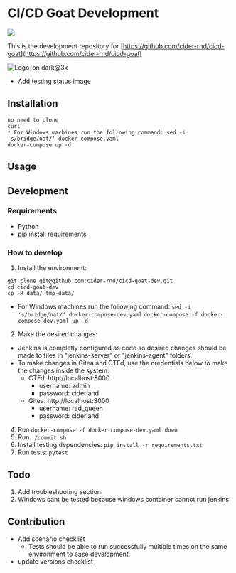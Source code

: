 # CI/CD Goat Development
![](https://github.com/cider-rnd/cicd-goat-dev/actions/workflows/ci.yml/badge.svg)

This is the development repository for [https://github.com/cider-rnd/cicd-goat](https://github.com/cider-rnd/cicd-goat)

![Logo_on dark@3x](https://user-images.githubusercontent.com/88270351/143437403-79b0ae54-a117-420d-b1a2-b285c0d8db59.png)

* Add testing status image

## Installation
```
no need to clone
curl
* For Windows machines run the following command: sed -i 's/bridge/nat/' docker-compose.yaml
docker-compose up -d
```

## Usage


## Development
### Requirements
* Python
* pip install requirements
### How to develop
1. Install the environment:
  ```
  git clone git@github.com:cider-rnd/cicd-goat-dev.git
  cd cicd-goat-dev
  cp -R data/ tmp-data/
  ```
  * For Windows machines run the following command: `sed -i 's/bridge/nat/' docker-compose-dev.yaml`
  `docker-compose -f docker-compose-dev.yaml up -d`
  
2. Make the desired changes:
* Jenkins is completly configured as code so desired changes should be made to files in "jenkins-server" or "jenkins-agent" folders.
* To make changes in Gitea and CTFd, use the credentials below to make the changes inside the system:
  * CTFd: http://localhost:8000
    * username: admin
    * password: ciderland
  * Gitea: http://localhost:3000
    * username: red_queen
    * password: ciderland
4. Run `docker-compose -f docker-compose-dev.yaml down`
5. Run `./commit.sh`
6. Install testing dependencies: `pip install -r requirements.txt`
7. Run tests: `pytest` 

## Todo
1. Add troubleshooting section.
2. Windows cant be tested because windows container cannot run jenkins

## Contribution
* Add scenario checklist
  * Tests should be able to run successfully multiple times on the same environment to ease development. 
* update versions checklist


